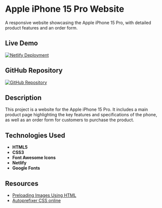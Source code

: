 # Apple iPhone 15 Pro Website

A responsive website showcasing the Apple iPhone 15 Pro, with detailed product features and an order form.

## Live Demo

[![Netlify Deployment](https://img.shields.io/badge/Deploy-on%20Netlify-brightgreen)](https://nomech-iphone15.netlify.app/)

## GitHub Repository

[![GitHub Repository](https://img.shields.io/badge/GitHub-Repo-blue)](https://github.com/nomech/assignment_1.git)

## Description

This project is a website for the Apple iPhone 15 Pro. It includes a main product page highlighting the key features and specifications of the phone, as well as an order form for customers to purchase the product.

## Technologies Used

- **HTML5**
- **CSS3**
- **Font Awesome Icons**
- **Netlify**
- **Google Fonts**

## Resources

- [Preloading Images Using HTML](https://webdesign.tutsplus.com/best-ways-to-preload-images-using-javascript-css-and-html--cms-41329t)
- [Autoprefixer CSS online](https://autoprefixer.github.io/)